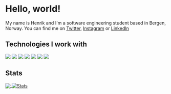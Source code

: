 # Hello, world!

My name is Henrik and I'm a software engineering student based in Bergen, Norway. You can find me on <a href="https://twitter.com/HenckeDev">Twitter</a>, <a href="https://instagram.com/HenckeDev">Instagram</a> or <a href="https://www.linkedin.com/in/henrik-hammer/">LinkedIn</a>

## Technologies I work with

![](https://img.shields.io/badge/OS-Linux-informational?style=flat&logo=linux&logoColor=white&color=2bbc8a)
![](https://img.shields.io/badge/Editor-VSCode-informational?style=flat&logo=visual-studio-code&logoColor=white&color=2bbc8a)
![](https://img.shields.io/badge/Code-Python-informational?style=flat&logo=python&logoColor=white&color=2bbc8a)
![](https://img.shields.io/badge/Code-TypeScript-informational?style=flat&logo=typecript&logoColor=white&color=2bbc8a)
![](https://img.shields.io/badge/Code-React-informational?style=flat&logo=react&logoColor=white&color=2bbc8a)
![](https://img.shields.io/badge/Shell-ZSH-informational?style=flat&logo=gnu-bash&logoColor=white&color=2bbc8a)
![](https://img.shields.io/badge/Tools-MongoDB-informational?style=flat&logo=mongodb&logoColor=white&color=2bbc8a)

## Stats

<a href="https://github.com/MrHencke/MrHencke">
  <img align="center" src="https://github-readme-stats.vercel.app/api/top-langs/?username=MrHencke&hide=java,html,text,jupyter,ipynb&langs_count=3&theme=synthwave" />
</a>
<a href="https://github.com/MrHencke/MrHencke">
  <img align="center" src="https://github-readme-stats.vercel.app/api?username=MrHencke&show_icons=true&line_height=27&count_private=true&theme=synthwave" alt="Stats" />
</a>

<!-- Resources -->
<!-- Inspiration from: https://github.com/MartinHeinz -->
<!-- Icons: https://simpleicons.org/ -->
<!-- GitHub Stats: https://github.com/anuraghazra/github-readme-stats -->
<!-- Emojis: https://emojipedia.org/emoji/ -->
<!-- HTML Emojis: https://www.fileformat.info/index.htm -->
<!-- Shields: https://shields.io/ -->
<!-- Awesome GitHub Profile README: https://github.com/abhisheknaiidu/awesome-github-profile-readme -->
